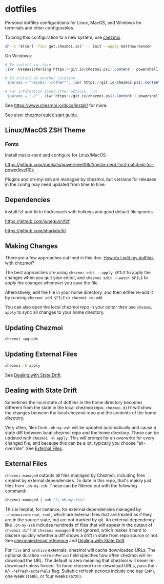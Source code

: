 # dotfiles

<!-- TODO: update to be in-line with doc standards - missing too many fine details and even common action playbooks -->
<!-- TODO: change macos specific config to use chezmoi templates https://www.chezmoi.io/user-guide/templating and doc this -->
<!-- TODO: improve portability? Create suitable environments for dash, ash, bash, zsh, fish, powershell? -->
<!-- TODO: add SSH keys, etc. from 1Password -->
<!-- TODO: http://fig.io ? -->
<!-- TODO: headings? -->
<!-- TODO: set default login shell? Link to a doc? -->
<!-- TODO: tmux config? Can we set a better moderning scrolling option? -->

Personal dotfiles configurations for Linux, MacOS, and Windows for terminals and other configurables.

To bring this configuration to a new system, use [chezmoi](https://www.chezmoi.io/).

```sh
sh -c "$(curl -fsLS get.chezmoi.io)" -- init --apply matthew-benson
```

On Windows:

```powershell
# To install in ./bin
(iwr -UseBasicParsing https://git.io/chezmoi.ps1).Content | powershell -c -

# To install in another location
'$params = "-BinDir ~/other"', (iwr https://git.io/chezmoi.ps1).Content | powershell -c -

# For information about other options, run
'$params = "-?"', (iwr https://git.io/chezmoi.ps1).Content | powershell -c -
```

See https://www.chezmoi.io/docs/install/ for more.

See also: [chezmoi quick start guide](https://www.chezmoi.io/quick-start/).

## Linux/MacOS ZSH Theme

### Fonts

Install meslo-nerd and configure for Linux/MacOS:

https://github.com/romkatv/powerlevel10k#meslo-nerd-font-patched-for-powerlevel10k

Plugins and oh-my-zsh are managed by chezmoi, but versions for releases in the config may need updated from time to time.

## Dependencies

<!-- TODO: scrap toolbox/install tooling, write playbooks. Tool infrequent to automate and keep working. No tests, etc. -->
<!-- there's also a chance we use templates and some other chezmoi features? -->

Install fzf and fd to find/search with hotkeys and good default file ignores

https://github.com/junegunn/fzf

https://github.com/sharkdp/fd


## Making Changes

There are a few approaches outlined in this doc:
[How do I edit my dotfiles with chezmoi](https://www.chezmoi.io/user-guide/frequently-asked-questions/usage/#how-do-i-edit-my-dotfiles-with-chezmoi)?

The best approaches are using `chezmoi edit --apply $FILE` to apply the changes when you quit your editor, and
`chezmoi edit --watch $FILE` to apply the changes whenever you save the file.

Alternatively, edit the file in your home directory, and then either re-add it by running `chezmoi add $FILE` or
`chezmoi re-add`.

You can also open the local chezmoi repo in your editor then use `chezmoi apply` to sync all changes to your
home directory.

## Updating Chezmoi

```sh
chezmoi upgrade
```

## Updating External Files

```sh
chezmoi -R apply
```

See [Dealing with State Drift](#dealing-with-state-drift).

## Dealing with State Drift

Sometimes the local state of dotfiles in the home directory becomes different from the state in the local chezmoi
repo. `chezmoi diff` will show the changes between the local chezmoi repo and the contents of the home directory.

Very often, files from `.oh-my-zsh` will be updated automatically and cause a state diff between local chezmoi repo and
the home directory. These can be updated with `chezmoi -R apply`. This will prompt for an overwrite for every changed
file, and because this can be a lot, typically you choose "all-override". See [External Files](#external-files).

## External Files

`chezmoi managed` outputs all files managed by Chezmoi, including files created by external dependencies. To date in
this repo, that's mainly just files from `.oh-my-zsh`. These can be filtered out with the following command:

```sh
chezmoi managed | awk '!/.oh-my-zsh/'
```

This is helpful, for instance, for external dependencies managed by `.chezmoiexternal.toml`, which are external
files that are treated as if they are in the source state, but are not tracked by git. An external dependency like
`.oh-my-zsh` includes hundreds of files that will appear in the output of `chezmoi diff` or `chezmoi managed` if not
ignored, which makes it hard to discern quickly whether a diff shows a drift in state from repo source or not. See
[chezmoiexternal reference](https://www.chezmoi.io/reference/special-files-and-directories/chezmoiexternal-format/)
and [Dealing with State Drift](#dealing-with-state-drift).

For `file` and `archive` externals, chezmoi will cache downloaded URLs. The optional duration `refreshPeriod` field
specifies how often chezmoi will re-download the URL. The default is zero meaning that chezmoi will never re-download
unless forced. To force chezmoi to re-download URLs, pass the `-R`/`--refresh-externals` flag. Suitable refresh periods
include one day (`24h`), one week (`168h`), or four weeks (`672h`).

